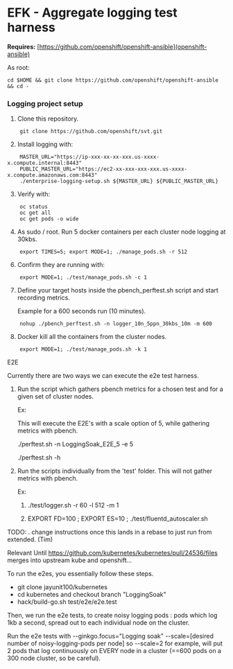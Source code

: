 # EFK - Aggregate logging test harness

**Requires:** [https://github.com/openshift/openshift-ansible](openshift-ansible)

As root:
```
cd $HOME && git clone https://github.com/openshift/openshift-ansible && cd -
```


### Logging project setup

1. Clone this repository.
```
    git clone https://github.com/openshift/svt.git
```

2. Install logging with:
```
    MASTER_URL="https://ip-xxx-xx-xx-xxx.us-xxxx-x.compute.internal:8443"
    PUBLIC_MASTER_URL="https://ec2-xx-xxx-xxx-xxx.us-xxxx-x.compute.amazonaws.com:8443"
    ./enterprise-logging-setup.sh ${MASTER_URL} ${PUBLIC_MASTER_URL} 
```

3. Verify with:
``` 
    oc status
    oc get all 
    oc get pods -o wide
```

4. As sudo / root.
   Run 5 docker containers per each cluster node logging at 30kbs.
```
    export TIMES=5; export MODE=1; ./manage_pods.sh -r 512
```

6. Confirm they are running with:
```
    export MODE=1; ./test/manage_pods.sh -c 1
```

7. Define your target hosts inside the pbench_perftest.sh script and 
   start recording metrics.
   
   Example for a 600 seconds run (10 minutes).
```
    nohup ./pbench_perftest.sh -n logger_10n_5ppn_30kbs_10m -m 600
```

8. Docker kill all the containers from the cluster nodes.
```
    export MODE=1; ./test/manage_pods.sh -k 1
```


E2E

Currently there are two ways we can execute the e2e test harness.

1. Run the script which gathers pbench metrics for a chosen test and for a given set of cluster nodes.

	Ex:

	  This will execute the E2E's with a scale option of 5, while gathering metrics with pbench.

	  ./perftest.sh -n LoggingSoak_E2E_5 -e 5

	  ./perftest.sh -h

2. Run the scripts individually from the 'test' folder. This will not gather metrics with pbench.

	Ex:
	  1) ./test/logger.sh -r 60 -l 512 -m 1

	  2) EXPORT FD=100 ; EXPORT ES=10 ; ./test/fluentd_autoscaler.sh





TODO:
 . change instructions once this lands in a rebase to just run from extended. (Tim)

Relevant Until https://github.com/kubernetes/kubernetes/pull/24536/files merges into upstream kube and openshift...

To run the e2es, you essentially follow these steps.

- git clone jayunit100/kubernetes
- cd kubernetes and checkout branch "LoggingSoak"
- hack/build-go.sh test/e2e/e2e.test

Then, we run the e2e tests, to create noisy logging pods : pods which log 1kb a second, spread out to each individual node on the cluster.

Run the e2e tests with --ginkgo.focus="Logging soak" --scale=[desired number of noisy-logging-pods per node]
so --scale=2 for example, will put 2 pods that log continuously on EVERY node in a cluster (==600 pods on a 300 node cluster, so be careful).
